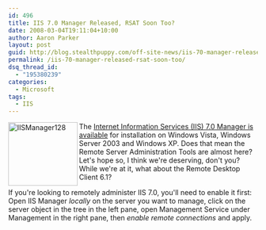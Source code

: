 ```yaml
---
id: 496
title: IIS 7.0 Manager Released, RSAT Soon Too?
date: 2008-03-04T19:11:04+10:00
author: Aaron Parker
layout: post
guid: http://blog.stealthpuppy.com/off-site-news/iis-70-manager-released-rsat-soon-too
permalink: /iis-70-manager-released-rsat-soon-too/
dsq_thread_id:
  - "195380239"
categories:
  - Microsoft
tags:
  - IIS
---
```

<img height="128" alt="IISManager128" src="http://stealthpuppy.com/wp-content/uploads/2008/03/iismanager128.png" width="140" align="left" border="0" /> 

The [Internet Information Services (IIS) 7.0 Manager is available](http://www.microsoft.com/downloads/details.aspx?FamilyID=32c54c37-7530-4fc0-bd20-177a3e5330b7&DisplayLang=en#filelist) for installation on Windows Vista, Windows Server 2003 and Windows XP. Does that mean the Remote Server Administration Tools are almost here? Let's hope so, I think we're deserving, don't you? While we're at it, what about the Remote Desktop Client 6.1?

If you're looking to remotely administer IIS 7.0, you'll need to enable it first: Open IIS Manager _locally_ on the server you want to manage, click on the server object in the tree in the left pane, open Management Service under Management in the right pane, then _enable remote connections_ and apply.